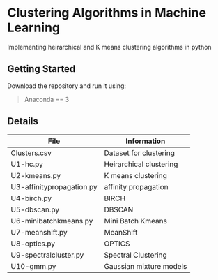 # Clustering Algorithms in Machine Learning
Implementing heirarchical and K means clustering algorithms in python
## Getting Started
Download the repository and run it using: 
> Anaconda == 3
>
## Details
| File | Information |
|-------|------------|
| Clusters.csv  | Dataset for clustering | 
| U1-hc.py  | Heirarchical clustering | 
| U2-kmeans.py  | K means clustering  | 
| U3-affinitypropagation.py  | affinity propagation  | 
| U4-birch.py  | BIRCH | 
| U5-dbscan.py  | DBSCAN  | 
| U6-minibatchkmeans.py  | Mini Batch Kmeans  | 
| U7-meanshift.py  | MeanShift  | 
| U8-optics.py  | OPTICS  | 
| U9-spectralcluster.py  | Spectral Clustering | 
| U10-gmm.py  | Gaussian mixture models  | 
